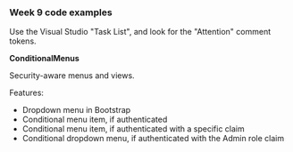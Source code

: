 ### Week 9 code examples

Use the Visual Studio "Task List", and look for the "Attention" comment tokens.  

**ConditionalMenus**

Security-aware menus and views.  

Features:
- Dropdown menu in Bootstrap
- Conditional menu item, if authenticated
- Conditional menu item, if authenticated with a specific claim
- Conditional dropdown menu, if authenticated with the Admin role claim
